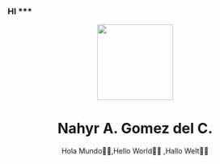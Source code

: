 ### HI ***
<div id="header" align="center">
  <img src="https://media.giphy.com/media/26tn33aiTi1jkl6H6/giphy.gif" width="150"/>
  <h1 align="center">Nahyr A. Gomez del C. </h1>
  <h0 align="center">Hola Mundo👋✨,Hello World👋✨ ,Hallo Welt👋✨ </h0>
<!--
**NAHYRDELC17/NAHYRDELC17** is a ✨ _special_ ✨ repository because its `README.md` (this file) appears on your GitHub profile.

Here are some ideas to get you started:

- 🔭 I’m currently working on ...
- 🌱 I’m currently learning ...
- 👯 I’m looking to collaborate on ...
- 🤔 I’m looking for help with ...
- 💬 Ask me about ...
- 📫 How to reach me: ...
- 😄 Pronouns: ...
- ⚡ Fun fact: ...
-->
